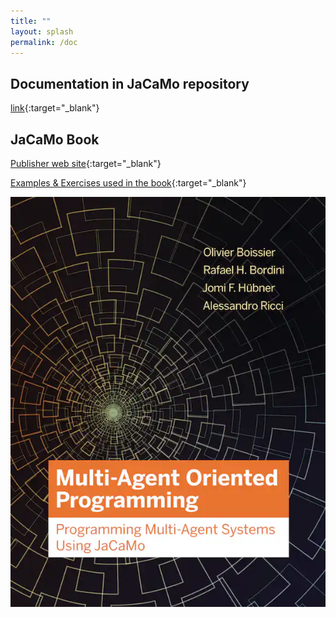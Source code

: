 ```yaml
---
title: ""
layout: splash
permalink: /doc
---
```


## Documentation in JaCaMo repository

[link](http://jacamo-lang.github.io/jacamo/){:target="_blank"}

## JaCaMo Book

  [Publisher web site](https://mitpress.mit.edu/books/multi-agent-oriented-programming){:target="_blank"}

  [Examples & Exercises used in the book](https://jacamo-lang.github.io/documentation/maop-book/readme.html){:target="_blank"}

  ![book cover](jacamo-book-cover.jpg)

